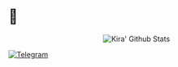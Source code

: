 #  👾
<p align="center">
  <img alt="Kira' Github Stats" src="https://github-readme-stats.vercel.app/api?username=L0rdK1r422&show_icons=true&include_all_commits=true&hide_border=true" />



<a href="https://bit.ly/3EPoOmA"><img title="Telegram" src="https://img.shields.io/badge/-Telegram-blue"></a>
</p>

